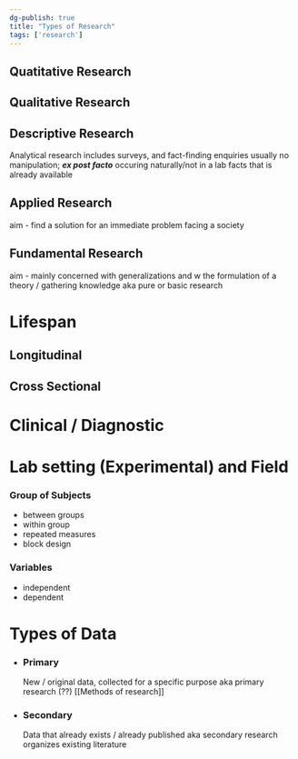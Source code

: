 ```yaml
---
dg-publish: true
title: "Types of Research"
tags: ['research']
---
```


## Quatitative Research
## Qualitative Research

## Descriptive Research

Analytical research
includes surveys, and fact-finding enquiries
usually no manipulation; 
***ex post facto***
occuring naturally/not in a lab
facts that is already available

## Applied Research
aim - find a solution for an immediate problem facing a society  

## Fundamental Research
aim - mainly concerned with generalizations and w the formulation of a theory / gathering knowledge
aka pure or basic research

# Lifespan  
## Longitudinal 
## Cross Sectional 

# Clinical / Diagnostic

# Lab setting (Experimental) and Field 

### Group of Subjects
- between groups
- within group
- repeated measures
- block design
### Variables
- independent 
- dependent


# Types of Data

- ### Primary
  New / original data, 
  collected for a specific purpose 
  aka primary research (??)
  [[Methods of research]]

- ###  Secondary
  Data that already exists / already published
  aka secondary research
  organizes existing literature

  
